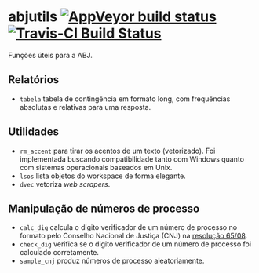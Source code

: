 abjutils [![AppVeyor build status](https://ci.appveyor.com/api/projects/status/github/abjur/abjutils?branch=master&svg=true)](https://ci.appveyor.com/project/abjur/abjutils/branch/master) [![Travis-CI Build Status](https://travis-ci.org/abjur/abjutils.svg?branch=master)](https://travis-ci.org/abjur/abjutils)
========

Funções úteis para a ABJ.

## Relatórios

- `tabela` tabela de contingência em formato long, com frequências absolutas e relativas para uma resposta.

## Utilidades

- `rm_accent` para tirar os acentos de um texto (vetorizado). Foi implementada buscando compatibilidade tanto com Windows quanto com sistemas operacionais baseados em Unix.
- `lsos` lista objetos do workspace de forma elegante.
- `dvec` vetoriza *web scrapers*.

## Manipulação de números de processo

- `calc_dig` calcula o digito verificador de um número de processo no formato pelo Conselho Nacional de Justiça (CNJ) na [resolução 65/08](http://www.cnj.jus.br/images/stories/docs_cnj/resolucao/rescnj_65.pdf).
- `check_dig` verifica se o digito verificador de um número de processo foi calculado corretamente.
- `sample_cnj` produz números de processo aleatoriamente.
